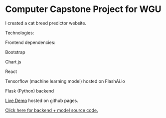 # Computer Capstone Project for WGU

I created a cat breed predictor website. 

Technologies:

Frontend dependencies:

Bootstrap

Chart.js

React

Tensorflow (machine learning model) hosted on FlashAi.io

Flask (Python) backend

[Live Demo](https://ericchi00.github.io/Computer-Capstone/) hosted on github pages.

[Click here for backend + model source code.](https://github.com/ericchi00/Computer-Capstone-Machine-Learnimg-Model-Backend)
